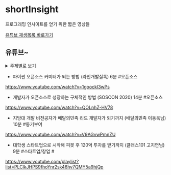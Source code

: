 # shortInsight
프로그래밍 인사이트를 얻기 위한 짧은 영상들

[유튜브 재생목록 바로가기]


## 유튜브~ 

<details>
<summary>주제별로 보기</summary>

<div markdown="1">
[오픈소스](https://www.youtube.com/playlist?list=PLClkJHPS9fhpA1VOqjq7kx7G3MkaquuFU)
[스타트업/창업](https://www.youtube.com/playlist?list=PLClkJHPS9fhoYnr2sk46hv7QMY5a9hjQp)
[동기부여](https://www.youtube.com/playlist?list=PLClkJHPS9fhp9n08hpouQisVEbArEH-FG)
  
  

</div>
</details>




* 파이썬 오픈소스 커미터가 되는 방법 (라인개발실톡) 6분 #오픈소스

https://www.youtube.com/watch?v=1goockl3wPs

* 개발자가 오픈소스로 성장하는 구체적인 방법 (SOSCON 2020) 14분 #오픈소스

https://www.youtube.com/watch?v=QOLnhZ-HV78


* 지방대 개발 비전공자가 배달의민족 리드 개발자가 되기까지 (배달의민족 이동욱님) 10분 #동기부여

https://www.youtube.com/watch?v=V9AGvwPmnZU

* 대학생 스타트업으로 시작해 피봇 후 120억 투자를 받기까지 (클래스101 고지연님) 9분 #스타트업/창업 #

https://www.youtube.com/playlist?list=PLClkJHPS9fhoYnr2sk46hv7QMY5a9hjQp


[유튜브 재생목록 바로가기]: https://www.youtube.com/playlist?list=PLClkJHPS9fhp7BXWxGxsJ2zuyS_PKsm-F

[오픈소스]: https://www.youtube.com/playlist?list=PLClkJHPS9fhpA1VOqjq7kx7G3MkaquuFU
[스타트업/창업]: https://www.youtube.com/playlist?list=PLClkJHPS9fhoYnr2sk46hv7QMY5a9hjQp 
[동기부여]: https://www.youtube.com/playlist?list=PLClkJHPS9fhp9n08hpouQisVEbArEH-FG
